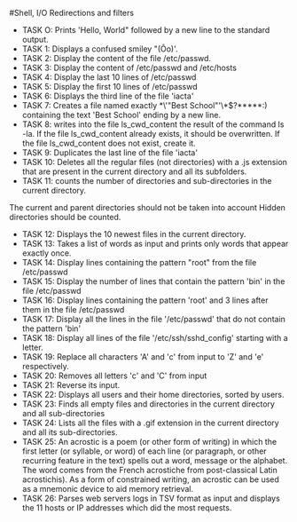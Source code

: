 #Shell, I/O Redirections and filters

+ TASK O: Prints 'Hello, World" followed by a new line to the standard output.
+ TASK 1: Displays a confused smiley "(Ôo)'.
+ TASK 2: Display the content of the file /etc/passwd.
+ TASK 3: Display the content of /etc/passwd and /etc/hosts
+ TASK 4: Display the last 10 lines of /etc/passwd
+ TASK 5: Display the first 10 lines of /etc/passwd
+ TASK 6: Displays the third line of the file 'iacta'
+ TASK 7: Creates a file named exactly \*\\'"Best School"\'\\*$\?\*\*\*\*\*:) containing the text 'Best School' ending by a new line.
+ TASK 8: writes into the file ls_cwd_content the result of the command ls -la. If the file ls_cwd_content already exists, it should be overwritten. If the file ls_cwd_content does not exist, create it.
+ TASK 9: Duplicates the last line of the file 'iacta'
+ TASK 10: Deletes all the regular files (not directories) with a .js extension that are present in the current directory and all its subfolders.
+ TASK 11: counts the number of directories and sub-directories in the current directory.

The current and parent directories should not be taken into account
Hidden directories should be counted.
+ TASK 12: Displays the 10 newest files in the current directory.
+ TASK 13: Takes a list of words as input and prints only words that appear exactly once.
+ TASK 14: Display lines containing the pattern "root" from the file /etc/passwd
+ TASK 15: Display the number of lines that contain the pattern 'bin' in the file /etc/passwd
+ TASK 16: Display lines containing the pattern 'root' and 3 lines after them in the file /etc/passwd
+ TASK 17: Display all the lines in the file '/etc/passwd' that do not contain the pattern 'bin'
+ TASK 18: Display all lines of the file '/etc/ssh/sshd_config' starting with a letter.
+ TASK 19: Replace all characters 'A' and 'c' from input to 'Z' and 'e' respectively.
+ TASK 20: Removes all letters 'c' and 'C' from input
+ TASK 21: Reverse its input.
+ TASK 22: Displays all users and their home directories, sorted by users.
+ TASK 23: Finds all empty files and directories in the current directory and all sub-directories
+ TASK 24: Lists all the files with a .gif extension in the current directory and all its sub-directories.
+ TASK 25: An acrostic is a poem (or other form of writing) in which the first letter (or syllable, or word) of each line (or paragraph, or other recurring feature in the text) spells out a word, message or the alphabet. The word comes from the French acrostiche from post-classical Latin acrostichis). As a form of constrained writing, an acrostic can be used as a mnemonic device to aid memory retrieval.
+ TASK 26: Parses web servers logs in TSV format as input and displays the 11 hosts or IP addresses which did the most requests.
